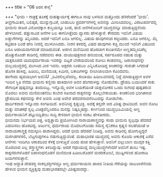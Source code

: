 +++
title = "06 ಅರಸ ಕೇಳೈ"

+++
"ಭೀಮ - ಗಾತ್ರಕ್ಕೆ ತೂಕಕ್ಕೆ ಮಹತ್ಕಾರ್ಯಕ್ಕೆ ಈಗಲೂ ನಾವು ಬಳಸುವ ಮತ್ತೊಂದು ಹೆಸರೆಂದರೆ 'ಭೀಮ'. ತೀವ್ರಗಾಮಿತನ, ಬಲಿಷ್ಠತೆ, ಮುನ್ನುಗ್ಗುವಿಕೆ, ಬಾಹುಬಲ ಪ್ರದರ್ಶನಗಳಲ್ಲಿ ಅವನನ್ನು ಮೀರಿಸಿದವರಿಲ್ಲ. ವಿರಾಟಪರ್ವದಲ್ಲಿ ಭೀಮನು ರಾಜರ ವಿನೋದಕ್ಕಾಗಿ ಕುಸ್ತಿಯನ್ನೂ ಸಿಂಹ, ಹುಲಿ ಆನೆಗಳೊಂದಿಗೆ ಯುದ್ಧವನ್ನೂ ಮಾಡುತ್ತಿದ್ದನೆಂದು ಹೇಳಲಾಗಿದೆ. ಹತ್ತುಸಾವಿರ ಆನೆಗಳ ಬಲ ಈಗನಿಗಿತ್ತೆಂದು ವ್ಯಾಸರು ಹೇಳುತ್ತಾರೆ. ಕೌರವರು ಇವನಿಗೆ ವಿಷಯ ಲಡ್ಡುಗೆಗಳನ್ನು ತಿನ್ನಿಸಿದರು. ಆದರೆ ಇವನಿಗೆ ಏನೂ ಆಗಲಿಲ್ಲ. ವಿಷಯ ಹಾವುಗಳಿಂದ ಕಚ್ಚಿಸಿದರು. ಏನೂ ಆಗಲಿಲ್ಲ. ಮೈ ಕಟ್ಟಿಹಾಕಿ ಬಂಡೆ ಹೇರಿ ನೀರಲ್ಲಿ ಮುಳುಗಿಸಿದರು. ನೀರನ ತಳದಲ್ಲಿ ವಿಷದ ಹಾವುಗಳು ಕಚ್ಚಿ ಮುಂದೆ ಇವನಿಗೆ ವಿಷದಿಂದ ಏನೂ ಆಪಾಯವಾಗದಂತೆ ಮಾಡಿದುವಂತೆ. ಅರಗಿನ ಮನೆಯಿಂದ ಹೊರಟಾಗ ಕುಂತೀಸಮೇ ಅಣ್ಣತಮ್ಮಂದಿರೆಲ್ಲ ಹೊತ್ತುಕೊಂಡೇ ಕಾಡಿನಲ್ಲಿ ನಡೆದವನು ಈತ. ವಾಯುಪುತ್ರನಾದ ಹನುಮಂತ, ಸರ್ಪರೂಪದ ನಹುಷ ಮತ್ತು ಯಕ್ಷರೂಪದ ಯಮಧರ್ಮರಾಯ ಇವರನ್ನು ಬಿಟ್ಟರೆ ಬೇರೆಯವರಿಂದ ಸೋಲು ಕಂಡವನಲ್ಲ. ಜರಾಸಂಧನನ್ನೇ ಮಲ್ಲಯುದ್ಧದಲ್ಲಿ ಮುಗಿಸಿದ ವೀರ ಇವನು. ಅಕ್ಷರಶಃ ಸಿಂಹಬಲ ಎನ್ನಿಸಿಕೊಂಡಿದ್ದ ಕೀಚಕನನ್ನು ಗುರುತೇ ಸಿಗದಂತೆ ಹೊಸಕಿ ಹಾಕಿದ್ದ. ಹಿಡಿಂಬ, ಮಣಿಮಂತ, ಕಿಮೀರ, ಬಕಾದಿಗಳನ್ನು ಲೀಲಾಜಾಲವಾಗಿ ಕೊಂದವನು.  
ಹಾಗೆಂದು ಹೃದಯಭಾಗ ಅವನಿU್ಪರಿವಿರಲಿಲ್ಲವೆಂದಲ್ಲ. ಕುಂತಿಯು ಹಿಡಿಂಬವನದಲ್ಲಿ ನಿದ್ದೆ ಮಾಡುತ್ತಿದ್ದಾಗ ಅವಳ ಇಂದಿನ ಸ್ಥಿತಿ ನೆನೆದು ಭೀಮನು ಕಣ್ಣೀರು ಹಾಕಿದಾಗಿನ ಅವನ ಹೆಂಗರುಳನ್ನು ನೋಡಬೇಕು. ದ್ರೌಪದಿ ಬಯಸಿದರೆ ಸಾಕು ಸೌಗಂಧಿಕ ಪುಷ್ಪವನ್ನೂ ತಂದುಬಿಟ್ಟ. ಇನ್ನೊಮ್ಮೆ ಅವಳ ಬಯಕೆಯಂತೆ ಯಕ್ಷಲೋಕದ ಒಂದು ಸುಗಂಧ ಪುಷ್ಪತರುವ ಮೊದಲು ಅವನು ಮಣಿಮಂತನೆಂಬ ಕುಬೇರ ಸಖನಾದ ರಾಕ್ಷಸನನ್ನು ಕೊಲ್ಲಬೇಕಾಯಿತು. ಕೀಚಕನಿಂದ ಭಂಗಿತಳಾದ ದ್ರೌಪದಿಯ ಕಥನವನ್ನು ಕೇಳಿ ಅವನು ಎಂಥ ಆವೇಶ ಪರವಶನಾದನೆಂಬುದನ್ನು ನೋಡಬೇಕು.  
ಹಾರ್ದಿಕವಾದ ಇನ್ನೊಂದು ಸಂಗತಿಯಿದೆ. ಅವನಿಗಿದ್ದ ಕೃಷ್ಣಭಕ್ತಿ. ಅದಕ್ಕೆ ತನ್ನದೇ ಆದ ವಿಶಿಷ್ಟ ಧಾಟಿಯಿದೆ. ಅವನ ನೋಟ ಮತ್ತು ಮಾತಕಥೆ ಸ್ವಲ್ಪ ವಿಚಿತ್ರವೆನ್ನಿಸಿದರೂ ಮನಸ್ಸು ನಿಷ್ಕಲ್ಮಷದ್ದು. ಕರ್ಣನಿಂದ ಯುದ್ಧಭೂಮಿಯಲ್ಲಿ ಅಣ್ಣ ಧರ್ಮರಾಯನಿಗೆ ಪೆಟ್ಟುಬಿದ್ದಿತೆಂಬ ಸುದ್ದಿ ಕೇಳಿದಾಗ ಭೀಮನ ಸಂಕಟ ಹೇಳತೀರದು.  
ಭೀಮನದು ನಿರ್ಭಯದ ಚಿತ್ತ. ಅಶ್ವತ್ಥಾಮ ಪ್ರಯೋಗಿಸಿದ ನಾರಾಯಣಾಸ್ತ್ರವನ್ನು ಕಂಡು ಭೀಮನು ಸ್ವಲ್ಪವೂ ಹೆದರದೆ ಎದುರಿಸಲು ಹೊರಟಿದ್ದ. ಅರ್ಜುನ, ಧರ್ಮರಾಯ ಮೊದಲುಗೊಂಡು ಸಮಸ್ತ ಸೈನಿಕರೂ ಕೃಷ್ಣನ ಸಲಹೆಯಂತೆ ಆ ನಾರಾಯಣಾಸ್ತ್ರಕ್ಕೆ ನಮಸ್ಕರಿಸಿ ಪಾರಾಗಿದ್ದರು. ಆದರೆ ಭೀಮ ಹೆದರದೆ ನಿಂತಿದ್ದ. ಅವನು ಕಾಡಿನಲ್ಲಿ ಹೋಗುತ್ತಿದ್ದರೆ ಮರಗಿಡಗಳಿರಲಿ, ಬೆಟ್ಟಗುಡ್ಡಗಳೂ ನಡುಗುತ್ತಿದ್ದುವಂತೆ. ಮಹಾಭಾರತ ಯುದ್ಧದಲ್ಲಿ ಅವನು ಕೊಂದು ಆಕಾಶಕ್ಕೆ ಎಸೆದ ಆನೆಗಳು ಇಂದಿಗೂ ಆಕಾಶದಿಂದ ಕೆಳಕ್ಕೆ ಬೀಳುತ್ತಿವೆ ಎಂದು ಪಂಪ ಹೇಳುತ್ತಾನೆ. ಅವನಿಗೆ ಬಿಲ್ಲುಬಾಣ ಮುದ್ಗರ ಕತ್ತಿ ಮೊದಲಾದ ಎಲ್ಲ ಶಸ್ತ್ರಾಸ್ತ್ರಗಳು ತಿಳಿದಿದ್ದುವು. ಆದರೆ ಗಧಾಯುದ್ದ ಮಲ್ಲಯುದ್ಧಗಳೆಂದರೆ ಅವನಿಗೆ ತುಂಬ ಇಷ್ಟ. ರಾಕ್ಷಸರುಗಳೊಡನೆ ಜರಾಸಂಧನೊಡನೆ ಮಣಿಮಂತ ಹಿಡಿಂಬರೊಡನೆ ಮರದಕೊಂಬೆ, ಮುಷ್ಟಿಗಳಿಂದ ಹೋರಾಡಿ ಜಯಗಳಿಸುತ್ತಾನೆ.  
ಇಂಥ ಅದ್ಭುತ ದೇಹಶಕ್ತಿ ಸಂಕಲ್ಪಶಕ್ತಿಗಳಿದ್ದೂ ಅಣ್ಣ ಧರ್ಮರಾಯನು ಹಾಕಿದ ನೀತಿಯ ಗೆರೆಯನ್ನು ದಾಟಲಾರೆನೆಂದು ಹೇಳುವ ಭೀಮನ ವ್ಯಕ್ತಿತ್ವವು ಮಹಾಭಾರತದಲ್ಲೇ ವಿಶಿಷ್ಟವಾದದ್ದು.